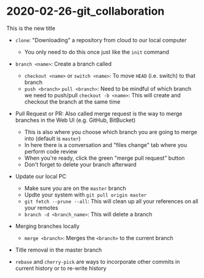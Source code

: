 # 2020-02-26-git_collaboration
This is the new title

- `clone`: "Downloading" a repository from cloud to our local computer
  - You only need to do this once just like the `init` command
- `branch <name>`: Create a branch called <name>
  - `checkout <name>` or `switch <name>`: To move `HEAD` (i.e. switch) to that branch
  - `push <branch>` `pull <branch>`: Need to be mindful of which branch we need to push/pull
  `checkout -b <name>`: This will create and checkout the branch at the same time

- Pull Request or PR: Also called merge request is the way to merge branches in the Web UI (e.g. GitHub, BitBucket)
  - This is also where you choose which branch you are going to merge into (default is `master`)
  - In here there is a conversation and "files change" tab where you perform code review
  - When you're ready, click the green "merge pull request" button
  - Don't forget to delete your branch afterward

- Update our local PC
  - Make sure you are on the `master` branch
  - Updte your system with `git pull origin master`
  - `git fetch --prune --all`: This will clean up all your references on all your remotes
  - `branch -d <branch_name>`: This will delete a branch

- Merging branches locally
  - `merge <branch>`: Merges the `<branch>` to the current branch

- Title removal in the master branch
- `rebase` and `cherry-pick` are ways to incorporate other commits in current history or to re-write history
